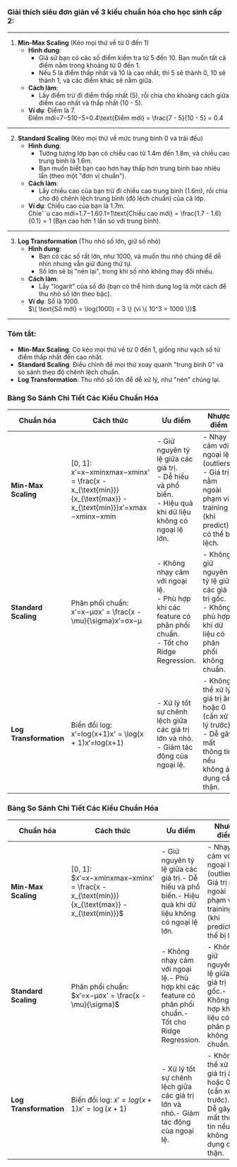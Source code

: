 
### Giải thích siêu đơn giản về 3 kiểu chuẩn hóa cho học sinh cấp 2:

---

1. **Min-Max Scaling** (Kéo mọi thứ về từ 0 đến 1)
    - **Hình dung**:
        - Giả sử bạn có các số điểm kiểm tra từ 5 đến 10. Bạn muốn tất cả điểm nằm trong khoảng từ 0 đến 1.
        - Nếu 5 là điểm thấp nhất và 10 là cao nhất, thì 5 sẽ thành 0, 10 sẽ thành 1, và các điểm khác sẽ nằm giữa.
    - **Cách làm**:
        - Lấy điểm trừ đi điểm thấp nhất (5), rồi chia cho khoảng cách giữa điểm cao nhất và thấp nhất (10 - 5).
    - **Ví dụ**: Điểm là 7.  
        Điểm mới=7−510−5=0.4\text{Điểm mới} = \frac{7 - 5}{10 - 5} = 0.4

---

2. **Standard Scaling** (Kéo mọi thứ về mức trung bình 0 và trải đều)
    - **Hình dung**:
        - Tưởng tượng lớp bạn có chiều cao từ 1.4m đến 1.8m, và chiều cao trung bình là 1.6m.
        - Bạn muốn biết bạn cao hơn hay thấp hơn trung bình bao nhiêu lần (theo một "đơn vị chuẩn").
    - **Cách làm**:
        - Lấy chiều cao của bạn trừ đi chiều cao trung bình (1.6m), rồi chia cho độ chênh lệch trung bình (độ lệch chuẩn) của cả lớp.
    - **Ví dụ**: Chiều cao của bạn là 1.7m.  
        Chieˆˋu cao mới=1.7−1.60.1=1\text{Chiều cao mới} = \frac{1.7 - 1.6}{0.1} = 1 (Bạn cao hơn 1 lần so với trung bình).

---

3. **Log Transformation** (Thu nhỏ số lớn, giữ số nhỏ)
    - **Hình dung**:
        - Bạn có các số rất lớn, như 1000, và muốn thu nhỏ chúng để dễ nhìn nhưng vẫn giữ đúng thứ tự.
        - Số lớn sẽ bị "nén lại", trong khi số nhỏ không thay đổi nhiều.
    - **Cách làm**:
        - Lấy "logarit" của số đó (bạn có thể hình dung log là một cách để thu nhỏ số lớn theo bậc).
    - **Ví dụ**: Số là 1000.  
        $\( \text{Số mới} = \log(1000) = 3 \) (vì \( 10^3 = 1000 \))$

---

### Tóm tắt:

- **Min-Max Scaling**: Co kéo mọi thứ về từ 0 đến 1, giống như vạch số từ điểm thấp nhất đến cao nhất.
- **Standard Scaling**: Điều chỉnh để mọi thứ xoay quanh "trung bình 0" và so sánh theo độ chênh lệch chuẩn.
- **Log Transformation**: Thu nhỏ số lớn để dễ xử lý, như "nén" chúng lại.
### Bảng So Sánh Chi Tiết Các Kiểu Chuẩn Hóa

| **Chuẩn hóa**          | **Cách thức**                                                                                                   | **Ưu điểm**                                                                                                         | **Nhược điểm**                                                                                                 |
| ---------------------- | --------------------------------------------------------------------------------------------------------------- | ------------------------------------------------------------------------------------------------------------------- | -------------------------------------------------------------------------------------------------------------- |
| **Min-Max Scaling**    | [0, 1]: x′=x−xminxmax−xminx' = \frac{x - x_{\text{min}}}{x_{\text{max}} - x_{\text{min}}}x′=xmax​−xmin​x−xmin​​ | - Giữ nguyên tỷ lệ giữa các giá trị.  <br>- Dễ hiểu và phổ biến.  <br>- Hiệu quả khi dữ liệu không có ngoại lệ lớn. | - Nhạy cảm với ngoại lệ (outliers).  <br>- Giá trị nằm ngoài phạm vi training (khi predict) có thể bị lệch.    |
| **Standard Scaling**   | Phân phối chuẩn: x′=x−μσx' = \frac{x - \mu}{\sigma}x′=σx−μ​                                                     | - Không nhạy cảm với ngoại lệ.  <br>- Phù hợp khi các feature có phân phối chuẩn.  <br>- Tốt cho Ridge Regression.  | - Không giữ nguyên tỷ lệ giữa các giá trị gốc.  <br>- Không phù hợp khi dữ liệu có phân phối không chuẩn.      |
| **Log Transformation** | Biến đổi log: x′=log⁡(x+1)x' = \log(x + 1)x′=log(x+1)                                                           | - Xử lý tốt sự chênh lệch giữa các giá trị lớn và nhỏ.  <br>- Giảm tác động của ngoại lệ.                           | - Không thể xử lý giá trị âm hoặc 0 (cần xử lý trước).  <br>- Dễ gây mất thông tin nếu không áp dụng cẩn thận. |

### Bảng So Sánh Chi Tiết Các Kiểu Chuẩn Hóa

| **Chuẩn hóa**          | **Cách thức**                                                                               | **Ưu điểm**                                                                                             | **Nhược điểm**                                                                                           |
| ---------------------- | ------------------------------------------------------------------------------------------- | ------------------------------------------------------------------------------------------------------- | -------------------------------------------------------------------------------------------------------- |
| **Min-Max Scaling**    | [0, 1]: $x′=x−xminxmax−xminx' = \frac{x - x_{\text{min}}}{x_{\text{max}} - x_{\text{min}}}$ | - Giữ nguyên tỷ lệ giữa các giá trị.- Dễ hiểu và phổ biến.- Hiệu quả khi dữ liệu không có ngoại lệ lớn. | - Nhạy cảm với ngoại lệ (outliers).- Giá trị nằm ngoài phạm vi training (khi predict) có thể bị lệch.    |
| **Standard Scaling**   | Phân phối chuẩn: $x′=x−μσx' = \frac{x - \mu}{\sigma}$                                       | - Không nhạy cảm với ngoại lệ.- Phù hợp khi các feature có phân phối chuẩn.- Tốt cho Ridge Regression.  | - Không giữ nguyên tỷ lệ giữa các giá trị gốc.- Không phù hợp khi dữ liệu có phân phối không chuẩn.      |
| **Log Transformation** | Biến đổi log: $x′=log⁡(x+1)x' = \log(x + 1)$                                                | - Xử lý tốt sự chênh lệch giữa các giá trị lớn và nhỏ.- Giảm tác động của ngoại lệ.                     | - Không thể xử lý giá trị âm hoặc 0 (cần xử lý trước).- Dễ gây mất thông tin nếu không áp dụng cẩn thận. |


